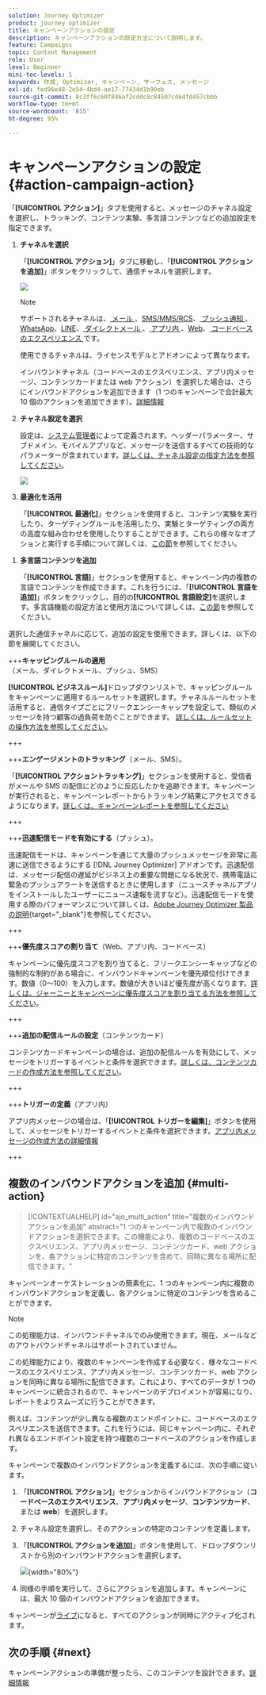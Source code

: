 ```yaml
---
solution: Journey Optimizer
product: journey optimizer
title: キャンペーンアクションの設定
description: キャンペーンアクションの設定方法について説明します。
feature: Campaigns
topic: Content Management
role: User
level: Beginner
mini-toc-levels: 1
keywords: 作成, Optimizer, キャンペーン, サーフェス, メッセージ
exl-id: fed96e48-2e54-4bd4-ae17-77434d1b90eb
source-git-commit: 8c3ff6c60f846af2cddc8c84507cd64fd457cbbb
workflow-type: tm+mt
source-wordcount: '815'
ht-degree: 95%

---
```


# キャンペーンアクションの設定 {#action-campaign-action}

「**[!UICONTROL アクション]**」タブを使用すると、メッセージのチャネル設定を選択し、トラッキング、コンテンツ実験、多言語コンテンツなどの追加設定を指定できます。



1. **チャネルを選択**

   「**[!UICONTROL アクション]**」タブに移動し、「**[!UICONTROL アクションを追加]**」ボタンをクリックして、通信チャネルを選択します。

   ![](assets/create-campaign-add-action.png)


   >[!NOTE]
   >
   >サポートされるチャネルは、[ メール ](../email/get-started-email.md)、[SMS/MMS/RCS](../sms/get-started-sms.md)、[ プッシュ通知 ](../push/get-started-push.md)、[WhatsApp](../whatsapp/get-started-whatsapp.md)、[LINE](../line/get-started-line.md)、[ ダイレクトメール ](../direct-mail/get-started-direct-mail.md)、[ アプリ内 ](../in-app/get-started-in-app.md)、[Web](../web/get-started-web.md)、[ コードベースのエクスペリエンス ](../code-based/get-started-code-based.md) です。
   >
   >使用できるチャネルは、ライセンスモデルとアドオンによって異なります。

   インバウンドチャネル（コードベースのエクスペリエンス、アプリ内メッセージ、コンテンツカードまたは web アクション）を選択した場合は、さらにインバウンドアクションを追加できます（1 つのキャンペーンで合計最大 10 個のアクションを追加できます）。[詳細情報](#multi-action)

1. **チャネル設定を選択**

   設定は、[システム管理者](../start/path/administrator.md)によって定義されます。ヘッダーパラメーター、サブドメイン、モバイルアプリなど、メッセージを送信するすべての技術的なパラメーターが含まれています。[詳しくは、チャネル設定の指定方法を参照してください](../configuration/channel-surfaces.md)。

   ![](assets/create-campaign-action.png)

1. **最適化を活用**

   「**[!UICONTROL 最適化]**」セクションを使用すると、コンテンツ実験を実行したり、ターゲティングルールを活用したり、実験とターゲティングの両方の高度な組み合わせを使用したりすることができます。これらの様々なオプションと実行する手順について詳しくは、[この節](campaigns-message-optimization.md)を参照してください。
<!--
1. **Create a content experiment**

    Use the **[!UICONTROL Content experiment]** section to define multiple delivery treatments in order to measure which one performs best for your target audience. Click the **[!UICONTROL Create experiment]** button then follow the steps detailed in this section: [Create a content experiment](../content-management/content-experiment.md).-->

1. **多言語コンテンツを追加**

   「**[!UICONTROL 言語]**」セクションを使用すると、キャンペーン内の複数の言語でコンテンツを作成できます。これを行うには、「**[!UICONTROL 言語を追加]**」ボタンをクリックし、目的の&#x200B;**[!UICONTROL 言語設定]**&#x200B;を選択します。多言語機能の設定方法と使用方法について詳しくは、[この節](../content-management/multilingual-gs.md)を参照してください。

選択した通信チャネルに応じて、追加の設定を使用できます。詳しくは、以下の節を展開してください。

+++**キャッピングルールの適用**（メール、ダイレクトメール、プッシュ、SMS）

**[!UICONTROL ビジネスルール]**&#x200B;ドロップダウンリストで、キャッピングルールをキャンペーンに適用するルールセットを選択します。チャネルルールセットを活用すると、通信タイプごとにフリークエンシーキャップを設定して、類似のメッセージを持つ顧客の過負荷を防ぐことができます。 [詳しくは、ルールセットの操作方法を参照してください](../conflict-prioritization/rule-sets.md)。

+++

+++**エンゲージメントのトラッキング**（メール、SMS）。

「**[!UICONTROL アクショントラッキング]**」セクションを使用すると、受信者がメールや SMS の配信にどのように反応したかを追跡できます。キャンペーンが実行されると、キャンペーンレポートからトラッキング結果にアクセスできるようになります。[詳しくは、キャンペーンレポートを参照してください](../reports/campaign-global-report-cja.md)

+++

+++**迅速配信モードを有効にする**（プッシュ）。

迅速配信モードは、キャンペーンを通じて大量のプッシュメッセージを非常に高速に送信できるようにする [!DNL Journey Optimizer] アドオンです。迅速配信は、メッセージ配信の遅延がビジネス上の重要な問題になる状況で、携帯電話に緊急のプッシュアラートを送信するときに使用します（ニュースチャネルアプリをインストールしたユーザーにニュース速報を流すなど）。迅速配信モードを使用する際のパフォーマンスについて詳しくは、[Adobe Journey Optimizer 製品の説明](https://helpx.adobe.com/jp/legal/product-descriptions/adobe-journey-optimizer.html){target="_blank"}を参照してください。

+++

+++**優先度スコアの割り当て**（Web、アプリ内、コードベース）

キャンペーンに優先度スコアを割り当てると、フリークエンシーキャップなどの強制的な制約がある場合に、インバウンドキャンペーンを優先順位付けできます。数値（0～100）を入力します。数値が大きいほど優先度が高くなります。[詳しくは、ジャーニーとキャンペーンに優先度スコアを割り当てる方法を参照してください](../conflict-prioritization/priority-scores.md)。

+++

+++**追加の配信ルールの設定**（コンテンツカード）

コンテンツカードキャンペーンの場合は、追加の配信ルールを有効にして、メッセージをトリガーするイベントと条件を選択できます。[詳しくは、コンテンツカードの作成方法を参照してください](../content-card/create-content-card.md)。

+++

+++**トリガーの定義**（アプリ内）

アプリ内メッセージの場合は、「**[!UICONTROL トリガーを編集]**」ボタンを使用して、メッセージをトリガーするイベントと条件を選択できます。[アプリ内メッセージの作成方法の詳細情報](../in-app/create-in-app.md)

+++

## 複数のインバウンドアクションを追加 {#multi-action}

>[!CONTEXTUALHELP]
>id="ajo_multi_action"
>title="複数のインバウンドアクションを追加"
>abstract="1 つのキャンペーン内で複数のインバウンドアクションを選択できます。この機能により、複数のコードベースのエクスペリエンス、アプリ内メッセージ、コンテンツカード、web アクションを、各アクションに特定のコンテンツを含めて、同時に異なる場所に配信できます。"

キャンペーンオーケストレーションの簡素化に、1 つのキャンペーン内に複数のインバウンドアクションを定義し、各アクションに特定のコンテンツを含めることができます。

>[!NOTE]
>
>この処理能力は、インバウンドチャネルでのみ使用できます。現在、メールなどのアウトバウンドチャネルはサポートされていません。

この処理能力により、複数のキャンペーンを作成する必要なく、様々なコードベースのエクスペリエンス、アプリ内メッセージ、コンテンツカード、web アクションを同時に異なる場所に配信できます。これにより、すべてのデータが 1 つのキャンペーンに統合されるので、キャンペーンのデプロイメントが容易になり、レポートをよりスムーズに行うことができます。

例えば、コンテンツが少し異なる複数のエンドポイントに、コードベースのエクスペリエンスを送信できます。これを行うには、同じキャンペーン内に、それぞれ異なるエンドポイント設定を持つ複数のコードベースのアクションを作成します。

キャンペーンで複数のインバウンドアクションを定義するには、次の手順に従います。

1. 「**[!UICONTROL アクション]**」セクションからインバウンドアクション（**コードベースのエクスペリエンス**、**アプリ内メッセージ**、**コンテンツカード**、または **web**）を選択します。

1. チャネル設定を選択し、そのアクションの特定のコンテンツを定義します。

1. 「**[!UICONTROL アクションを追加]**」ボタンを使用して、ドロップダウンリストから別のインバウンドアクションを選択します。

   ![](assets/create-campaign-multi-action.png){width="80%"}

1. 同様の手順を実行して、さらにアクションを追加します。キャンペーンには、最大 10 個のインバウンドアクションを追加できます。

キャンペーンが[ライブ](review-activate-campaign.md)になると、すべてのアクションが同時にアクティブ化されます。

## 次の手順 {#next}

キャンペーンアクションの準備が整ったら、このコンテンツを設計できます。[詳細情報](campaign-content.md)
